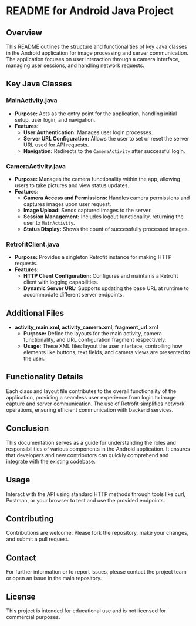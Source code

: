 
# README for Android Java Project

## Overview
This README outlines the structure and functionalities of key Java classes in the Android application for image processing and server communication. The application focuses on user interaction through a camera interface, managing user sessions, and handling network requests.

## Key Java Classes

### MainActivity.java
- **Purpose:** Acts as the entry point for the application, handling initial setup, user login, and navigation.
- **Features:**
  - **User Authentication:** Manages user login processes.
  - **Server URL Configuration:** Allows the user to set or reset the server URL used for API requests.
  - **Navigation:** Redirects to the `CameraActivity` after successful login.

### CameraActivity.java
- **Purpose:** Manages the camera functionality within the app, allowing users to take pictures and view status updates.
- **Features:**
  - **Camera Access and Permissions:** Handles camera permissions and captures images upon user request.
  - **Image Upload:** Sends captured images to the server.
  - **Session Management:** Includes logout functionality, returning the user to `MainActivity`.
  - **Status Display:** Shows the count of successfully processed images.

### RetrofitClient.java
- **Purpose:** Provides a singleton Retrofit instance for making HTTP requests.
- **Features:**
  - **HTTP Client Configuration:** Configures and maintains a Retrofit client with logging capabilities.
  - **Dynamic Server URL:** Supports updating the base URL at runtime to accommodate different server endpoints.

## Additional Files
- **activity_main.xml, activity_camera.xml, fragment_url.xml**
  - **Purpose:** Define the layouts for the main activity, camera functionality, and URL configuration fragment respectively.
  - **Usage:** These XML files layout the user interface, controlling how elements like buttons, text fields, and camera views are presented to the user.

## Functionality Details
Each class and layout file contributes to the overall functionality of the application, providing a seamless user experience from login to image capture and server communication. The use of Retrofit simplifies network operations, ensuring efficient communication with backend services.

## Conclusion
This documentation serves as a guide for understanding the roles and responsibilities of various components in the Android application. It ensures that developers and new contributors can quickly comprehend and integrate with the existing codebase.

## Usage

Interact with the API using standard HTTP methods through tools like curl, Postman, or your browser to test and use the provided endpoints.

## Contributing

Contributions are welcome. Please fork the repository, make your changes, and submit a pull request.

## Contact

For further information or to report issues, please contact the project team or open an issue in the main repository.

## License

This project is intended for educational use and is not licensed for commercial purposes.